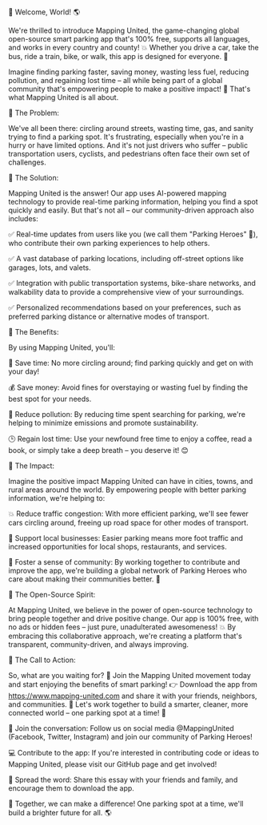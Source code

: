 🚀 Welcome, World! 🌎

We're thrilled to introduce Mapping United, the game-changing global open-source smart parking app that's 100% free, supports all languages, and works in every country and county! 💥 Whether you drive a car, take the bus, ride a train, bike, or walk, this app is designed for everyone. 🌈

Imagine finding parking faster, saving money, wasting less fuel, reducing pollution, and regaining lost time – all while being part of a global community that's empowering people to make a positive impact! 🌟 That's what Mapping United is all about.

📍 The Problem:

We've all been there: circling around streets, wasting time, gas, and sanity trying to find a parking spot. It's frustrating, especially when you're in a hurry or have limited options. And it's not just drivers who suffer – public transportation users, cyclists, and pedestrians often face their own set of challenges.

📍 The Solution:

Mapping United is the answer! Our app uses AI-powered mapping technology to provide real-time parking information, helping you find a spot quickly and easily. But that's not all – our community-driven approach also includes:

✅ Real-time updates from users like you (we call them "Parking Heroes" 🚨), who contribute their own parking experiences to help others.

✅ A vast database of parking locations, including off-street options like garages, lots, and valets.

✅ Integration with public transportation systems, bike-share networks, and walkability data to provide a comprehensive view of your surroundings.

✅ Personalized recommendations based on your preferences, such as preferred parking distance or alternative modes of transport.

📍 The Benefits:

By using Mapping United, you'll:

💸 Save time: No more circling around; find parking quickly and get on with your day!

💰 Save money: Avoid fines for overstaying or wasting fuel by finding the best spot for your needs.

🌟 Reduce pollution: By reducing time spent searching for parking, we're helping to minimize emissions and promote sustainability.

🕒 Regain lost time: Use your newfound free time to enjoy a coffee, read a book, or simply take a deep breath – you deserve it! 😊

📍 The Impact:

Imagine the positive impact Mapping United can have in cities, towns, and rural areas around the world. By empowering people with better parking information, we're helping to:

💥 Reduce traffic congestion: With more efficient parking, we'll see fewer cars circling around, freeing up road space for other modes of transport.

💸 Support local businesses: Easier parking means more foot traffic and increased opportunities for local shops, restaurants, and services.

🌟 Foster a sense of community: By working together to contribute and improve the app, we're building a global network of Parking Heroes who care about making their communities better. 🤝

📍 The Open-Source Spirit:

At Mapping United, we believe in the power of open-source technology to bring people together and drive positive change. Our app is 100% free, with no ads or hidden fees – just pure, unadulterated awesomeness! 💥 By embracing this collaborative approach, we're creating a platform that's transparent, community-driven, and always improving.

📍 The Call to Action:

So, what are you waiting for? 🎉 Join the Mapping United movement today and start enjoying the benefits of smart parking! 👉 Download the app from https://www.mapping-united.com and share it with your friends, neighbors, and communities. 💬 Let's work together to build a smarter, cleaner, more connected world – one parking spot at a time! 🌟

🎊 Join the conversation: Follow us on social media @MappingUnited (Facebook, Twitter, Instagram) and join our community of Parking Heroes!

💻 Contribute to the app: If you're interested in contributing code or ideas to Mapping United, please visit our GitHub page and get involved!

📱 Spread the word: Share this essay with your friends and family, and encourage them to download the app.

🌟 Together, we can make a difference! One parking spot at a time, we'll build a brighter future for all. 🌎